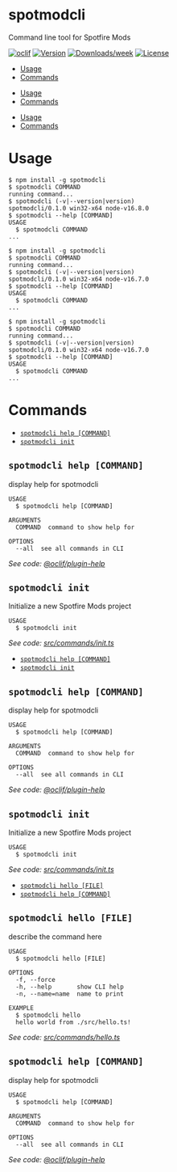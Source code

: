 spotmodcli
==========

Command line tool for Spotfire Mods

[![oclif](https://img.shields.io/badge/cli-oclif-brightgreen.svg)](https://oclif.io)
[![Version](https://img.shields.io/npm/v/spotmodcli.svg)](https://npmjs.org/package/spotmodcli)
[![Downloads/week](https://img.shields.io/npm/dw/spotmodcli.svg)](https://npmjs.org/package/spotmodcli)
[![License](https://img.shields.io/npm/l/spotmodcli.svg)](https://github.com/dhategan/spotmodcli/blob/master/package.json)

<!-- toc -->
* [Usage](#usage)
* [Commands](#commands)
<!-- tocstop -->
* [Usage](#usage)
* [Commands](#commands)
<!-- tocstop -->
* [Usage](#usage)
* [Commands](#commands)
<!-- tocstop -->
# Usage
<!-- usage -->
```sh-session
$ npm install -g spotmodcli
$ spotmodcli COMMAND
running command...
$ spotmodcli (-v|--version|version)
spotmodcli/0.1.0 win32-x64 node-v16.8.0
$ spotmodcli --help [COMMAND]
USAGE
  $ spotmodcli COMMAND
...
```
<!-- usagestop -->
```sh-session
$ npm install -g spotmodcli
$ spotmodcli COMMAND
running command...
$ spotmodcli (-v|--version|version)
spotmodcli/0.1.0 win32-x64 node-v16.7.0
$ spotmodcli --help [COMMAND]
USAGE
  $ spotmodcli COMMAND
...
```
<!-- usagestop -->
```sh-session
$ npm install -g spotmodcli
$ spotmodcli COMMAND
running command...
$ spotmodcli (-v|--version|version)
spotmodcli/0.1.0 win32-x64 node-v16.7.0
$ spotmodcli --help [COMMAND]
USAGE
  $ spotmodcli COMMAND
...
```
<!-- usagestop -->
# Commands
<!-- commands -->
* [`spotmodcli help [COMMAND]`](#spotmodcli-help-command)
* [`spotmodcli init`](#spotmodcli-init)

## `spotmodcli help [COMMAND]`

display help for spotmodcli

```
USAGE
  $ spotmodcli help [COMMAND]

ARGUMENTS
  COMMAND  command to show help for

OPTIONS
  --all  see all commands in CLI
```

_See code: [@oclif/plugin-help](https://github.com/oclif/plugin-help/blob/v3.2.3/src/commands/help.ts)_

## `spotmodcli init`

Initialize a new Spotfire Mods project

```
USAGE
  $ spotmodcli init
```

_See code: [src/commands/init.ts](https://github.com/dhategan/spotmodcli/blob/v0.1.0/src/commands/init.ts)_
<!-- commandsstop -->
* [`spotmodcli help [COMMAND]`](#spotmodcli-help-command)
* [`spotmodcli init`](#spotmodcli-init)

## `spotmodcli help [COMMAND]`

display help for spotmodcli

```
USAGE
  $ spotmodcli help [COMMAND]

ARGUMENTS
  COMMAND  command to show help for

OPTIONS
  --all  see all commands in CLI
```

_See code: [@oclif/plugin-help](https://github.com/oclif/plugin-help/blob/v3.2.3/src/commands/help.ts)_

## `spotmodcli init`

Initialize a new Spotfire Mods project

```
USAGE
  $ spotmodcli init
```

_See code: [src/commands/init.ts](https://github.com/dhategan/spotmodcli/blob/v0.1.0/src/commands/init.ts)_
<!-- commandsstop -->
* [`spotmodcli hello [FILE]`](#spotmodcli-hello-file)
* [`spotmodcli help [COMMAND]`](#spotmodcli-help-command)

## `spotmodcli hello [FILE]`

describe the command here

```
USAGE
  $ spotmodcli hello [FILE]

OPTIONS
  -f, --force
  -h, --help       show CLI help
  -n, --name=name  name to print

EXAMPLE
  $ spotmodcli hello
  hello world from ./src/hello.ts!
```

_See code: [src/commands/hello.ts](https://github.com/dhategan/spotmodcli/blob/v0.1.0/src/commands/hello.ts)_

## `spotmodcli help [COMMAND]`

display help for spotmodcli

```
USAGE
  $ spotmodcli help [COMMAND]

ARGUMENTS
  COMMAND  command to show help for

OPTIONS
  --all  see all commands in CLI
```

_See code: [@oclif/plugin-help](https://github.com/oclif/plugin-help/blob/v3.2.3/src/commands/help.ts)_
<!-- commandsstop -->
